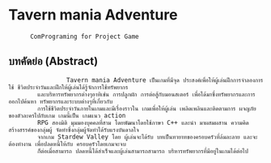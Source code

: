 # Tavern mania Adventure
          ComPrograming for Project Game
## บทคัดย่อ (Abstract)
                    Tavern mania Adventure เป็นเกมที่มีจุด ประสงค์เพื่อให้ผู้เล่นฝึกการจําลองการใช้ ชีวิตประจําวันและฝึกให้ผู้เล่นได้รู้จักการใช้ทรัพยากร
            และบริหารทรัพยากรต่างๆอาทิเช่น การปลูกผัก การต่อสู้กับมอนสเตอร์ เพื่อได้มาซึ่งทรัพยากรและการออกไปค้นหา ทรัพยากรและระบบต่างๆที่เกี่ยวกับ
            การใช้ชีวิตประจําวันภายในเกมและมีเรื่องราวใน เกมเพื่อให้ผู้เล่น เพลิดเพลินและติดตามการ ผจญภัยของตัวละครไปกับเกม เกมนี้เป็น เกมแนว action
            RPG สองมิติ มุมมองบุคคลที่สาม โดยพัฒนาโดยใช้ภาษา C++ และนํา มาผสมผสาน ความคิดสร้างสรรค์ของกลุ่มผู้ จัดทําซึ่งกลุ่มผู้จัดทําได้รับแรงบันดาลใจ
            จากเกม Stardew Valley โดย ผู้เล่นจะได้รับ บทเป็นทายาทของครอบครัวที่ล้มละลาย และจะต้องทํางาน เพื่อปลดหนี้ให้กับ ครอบครัวโดยเกมจะจบ
            ก็ต่อเมื่อสามารถ ปลดหนี้ได้สําเร็จและผู้เล่นสามารถสามารถ บริหารทรัพยากรที่มีอยู่ในเกมได้ต่อไป
